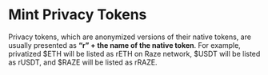 # Mint Privacy Tokens

Privacy tokens, which are anonymized versions of their native tokens, are usually presented as **“r” + the name of the native token**. For example, privatized $ETH will be listed as rETH on Raze network, $USDT will be listed as rUSDT, and $RAZE will be listed as rRAZE.
